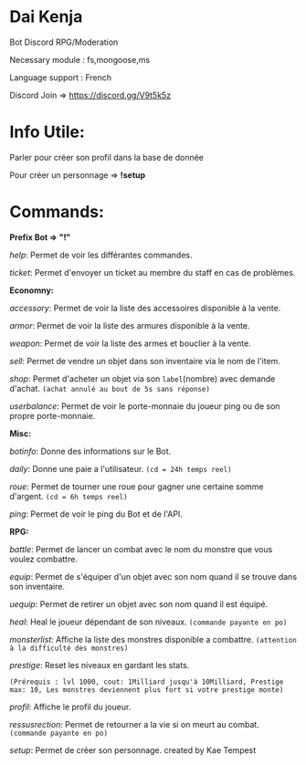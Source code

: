 # Dai Kenja
Bot Discord RPG/Moderation

Necessary module : fs,mongoose,ms

Language support : French

Discord Join => https://discord.gg/V9t5k5z
# Info Utile:
Parler pour créer son profil dans la base de donnée 

Pour créer un personnage => **!setup**
# Commands:
**Prefix Bot => "!"**

_help_: Permet de voir les différantes commandes.

_ticket_: Permet d'envoyer un ticket au membre du staff en cas de problèmes.

**Economny:**

_accessory_: Permet de voir la liste des accessoires disponible à la vente.

_armor_: Permet de voir la liste des armures disponible à la vente.

_weapon_: Permet de voir la liste des armes et bouclier à la vente.

_sell_: Permet de vendre un objet dans son inventaire via le nom de l'item.

_shop_: Permet d'acheter un objet via son `label`(nombre) avec demande d'achat. `(achat annulé au bout de 5s sans réponse)`

_userbalance_: Permet de voir le porte-monnaie du joueur ping ou de son propre porte-monnaie.

**Misc:**

_botinfo_: Donne des informations sur le Bot.

_daily_: Donne une paie a l'utilisateur. `(cd = 24h temps reel)`

_roue_: Permet de tourner une roue pour gagner une certaine somme d'argent. `(cd = 6h temps reel)`

_ping_: Permet de voir le ping du Bot et de l'API.

**RPG:**

_battle_: Permet de lancer un combat avec le nom du monstre que vous voulez combattre.

_equip_: Permet de s'équiper d'un objet avec son nom quand il se trouve dans son inventaire.

_uequip_: Permet de retirer un objet avec son nom quand il est équipé.

_heal_: Heal le joueur dépendant de son niveaux. `(commande payante en po)`

_monsterlist_: Affiche la liste des monstres disponible a combattre. `(attention à la difficulté des monstres)`

_prestige_: Reset les niveaux en gardant les stats. 

`(Prérequis : lvl 1000, cout: 1Milliard jusqu'à 10Milliard, Prestige max: 10, Les monstres deviennent plus fort si votre prestige monte)`

_profil_: Affiche le profil du joueur.

_ressusrection:_ Permet de retourner a la vie si on meurt au combat. `(commande payante en po)`

_setup_: Permet de créer son personnage.
created by Kae Tempest